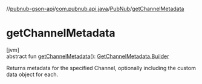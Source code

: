 //[pubnub-gson-api](../../../index.md)/[com.pubnub.api.java](../index.md)/[PubNub](index.md)/[getChannelMetadata](get-channel-metadata.md)

# getChannelMetadata

[jvm]\
abstract fun [getChannelMetadata](get-channel-metadata.md)(): [GetChannelMetadata.Builder](../../com.pubnub.api.java.endpoints.objects_api.channel/-get-channel-metadata/-builder/index.md)

Returns metadata for the specified Channel, optionally including the custom data object for each.

